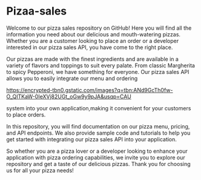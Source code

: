 # Pizaa-sales
Welcome to our pizza sales repository on GitHub! Here you will find all the information you need about our delicious and mouth-watering pizzas.
Whether you are a customer looking to place an order or a developer interested in our pizza sales API, you have come to the right place.

Our pizzas are made with the finest ingredients and are available in a variety of flavors and toppings to suit every palate.
From classic Margherita to spicy Pepperoni, we have something for everyone. Our pizza sales API allows you to easily integrate our menu and ordering 








https://encrypted-tbn0.gstatic.com/images?q=tbn:ANd9GcTh0fw-O_QITKaW-0IeXVj82UGt_oGw9y9pJA&usqp=CAU

















system into your own application,making it convenient for your customers to place orders.

In this repository, you will find documentation on our pizza menu, pricing, and API endpoints. We also provide sample code and tutorials to help you
get started with integrating our pizza sales API into your application.

So whether you are a pizza lover or a developer looking to enhance your application with pizza ordering capabilities,
we invite you to explore our repository and get a taste of our delicious pizzas. Thank you for choosing us for all your pizza needs!
